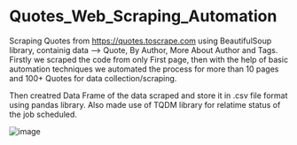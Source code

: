 # Quotes_Web_Scraping_Automation

Scraping Quotes from https://quotes.toscrape.com using BeautifulSoup library, containig data --> Quote, By Author, More About Author and Tags.
Firstly we scraped the code from only First page, then with the help of basic automation techniques we automated the process for more than 10 pages and 100+ Quotes for data collection/scraping.

Then creatred Data Frame of the data scraped and store it in .csv file format using pandas library.
Also made use of TQDM library for relatime status of the job scheduled.

![image](https://github.com/yash733/Quotes_Web_Scraping_Automation/assets/100533686/9bf2f4a4-1d79-414b-bc71-78b094d5cc27)
